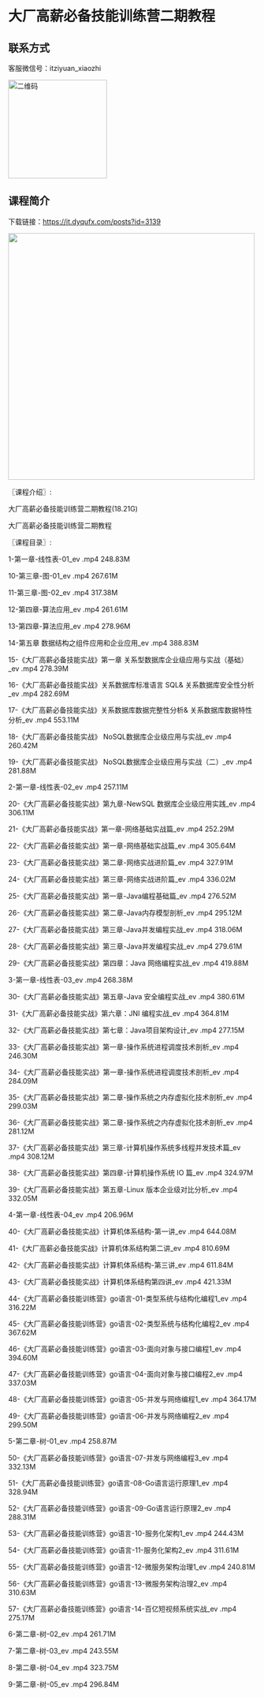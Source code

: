 # 大厂高薪必备技能训练营二期教程

## 联系方式

客服微信号：itziyuan_xiaozhi

<img src="https://ziyuanyun.oss-cn-guangzhou.aliyuncs.com/common/20240614073449/666b82192834a.jpg" width="200" height="200" alt="二维码">

## 课程简介

下载链接：https://it.dyqufx.com/posts?id=3139

<img src="https://ziyuanyun.oss-cn-guangzhou.aliyuncs.com/yun/20240515185024/66449370701ab.jpg" width="500" alt="">

  〖课程介绍〗:

 大厂高薪必备技能训练营二期教程(18.21G)

 大厂高薪必备技能训练营二期教程



 〖课程目录〗:

 1-第一章-线性表-01_ev .mp4 248.83M

 10-第三章-图-01_ev .mp4 267.61M

 11-第三章-图-02_ev .mp4 317.38M

 12-第四章-算法应用_ev .mp4 261.61M

 13-第四章-算法应用_ev .mp4 278.96M

 14-第五章 数据结构之组件应用和企业应用_ev .mp4 388.83M

 15-《大厂高薪必备技能实战》第一章 关系型数据库企业级应用与实战（基础）_ev .mp4 278.39M

 16-《大厂高薪必备技能实战》关系数据库标准语言 SQL&amp; 关系数据库安全性分析_ev .mp4 282.69M

 17-《大厂高薪必备技能实战》关系数据库数据完整性分析&amp; 关系数据库数据特性分析_ev .mp4 553.11M

 18-《大厂高薪必备技能实战》 NoSQL数据库企业级应用与实战_ev .mp4 260.42M

 19-《大厂高薪必备技能实战》 NoSQL数据库企业级应用与实战（二）_ev .mp4 281.88M

 2-第一章-线性表-02_ev .mp4 257.11M

 20-《大厂高薪必备技能实战》第九章-NewSQL 数据库企业级应用实践_ev .mp4 306.11M

 21-《大厂高薪必备技能实战》第一章-网络基础实战篇_ev .mp4 252.29M

 22-《大厂高薪必备技能实战》第一章-网络基础实战篇_ev .mp4 305.64M

 23-《大厂高薪必备技能实战》第二章-网络实战进阶篇_ev .mp4 327.91M

 24-《大厂高薪必备技能实战》第三章-网络实战进阶篇_ev .mp4 336.02M

 25-《大厂高薪必备技能实战》第一章-Java编程基础篇_ev .mp4 276.52M

 26-《大厂高薪必备技能实战》第二章-Java内存模型剖析_ev .mp4 295.12M

 27-《大厂高薪必备技能实战》第三章-Java并发编程实战_ev .mp4 318.06M

 28-《大厂高薪必备技能实战》第三章-Java并发编程实战_ev .mp4 279.61M

 29-《大厂高薪必备技能实战》第四章：Java 网络编程实战_ev .mp4 419.88M

 3-第一章-线性表-03_ev .mp4 268.38M

 30-《大厂高薪必备技能实战》第五章-Java 安全编程实战_ev .mp4 380.61M

 31-《大厂高薪必备技能实战》第六章：JNI 编程实战_ev .mp4 364.81M

 32-《大厂高薪必备技能实战》第七章：Java项目架构设计_ev .mp4 277.15M

 33-《大厂高薪必备技能实战》第一章-操作系统进程调度技术剖析_ev .mp4 246.30M

 34-《大厂高薪必备技能实战》第一章-操作系统进程调度技术剖析_ev .mp4 284.09M

 35-《大厂高薪必备技能实战》第二章-操作系统之内存虚拟化技术剖析_ev .mp4 299.03M

 36-《大厂高薪必备技能实战》第二章-操作系统之内存虚拟化技术剖析_ev .mp4 281.12M

 37-《大厂高薪必备技能实战》第三章-计算机操作系统多线程并发技术篇_ev .mp4 308.12M

 38-《大厂高薪必备技能实战》第四章-计算机操作系统 IO 篇_ev .mp4 324.97M

 39-《大厂高薪必备技能实战》第五章-Linux 版本企业级对比分析_ev .mp4 332.05M

 4-第一章-线性表-04_ev .mp4 206.96M

 40-《大厂高薪必备技能实战》计算机体系结构-第一讲_ev .mp4 644.08M

 41-《大厂高薪必备技能实战》计算机体系结构第二讲_ev .mp4 810.69M

 42-《大厂高薪必备技能实战》计算机体系结构-第三讲_ev .mp4 611.84M

 43-《大厂高薪必备技能实战》计算机体系结构第四讲_ev .mp4 421.33M

 44-《大厂高薪必备技能训练营》go语言-01-类型系统与结构化编程1_ev .mp4 316.22M

 45-《大厂高薪必备技能训练营》go语言-02-类型系统与结构化编程2_ev .mp4 367.62M

 46-《大厂高薪必备技能训练营》go语言-03-面向对象与接口编程1_ev .mp4 394.60M

 47-《大厂高薪必备技能训练营》go语言-04-面向对象与接口编程2_ev .mp4 337.03M

 48-《大厂高薪必备技能训练营》go语言-05-并发与网络编程1_ev .mp4 364.17M

 49-《大厂高薪必备技能训练营》go语言-06-并发与网络编程2_ev .mp4 299.50M

 5-第二章-树-01_ev .mp4 258.87M

 50-《大厂高薪必备技能训练营》go语言-07-并发与网络编程3_ev .mp4 332.13M

 51-《大厂高薪必备技能训练营》go语言-08-Go语言运行原理1_ev .mp4 328.94M

 52-《大厂高薪必备技能训练营》go语言-09-Go语言运行原理2_ev .mp4 288.31M

 53-《大厂高薪必备技能训练营》go语言-10-服务化架构1_ev .mp4 244.43M

 54-《大厂高薪必备技能训练营》go语言-11-服务化架构2_ev .mp4 311.61M

 55-《大厂高薪必备技能训练营》go语言-12-微服务架构治理1_ev .mp4 240.81M

 56-《大厂高薪必备技能训练营》go语言-13-微服务架构治理2_ev .mp4 310.63M

 57-《大厂高薪必备技能训练营》go语言-14-百亿短视频系统实战_ev .mp4 275.17M

 6-第二章-树-02_ev .mp4 261.71M

 7-第二章-树-03_ev .mp4 243.55M

 8-第二章-树-04_ev .mp4 323.75M

 9-第二章-树-05_ev .mp4 296.84M

  